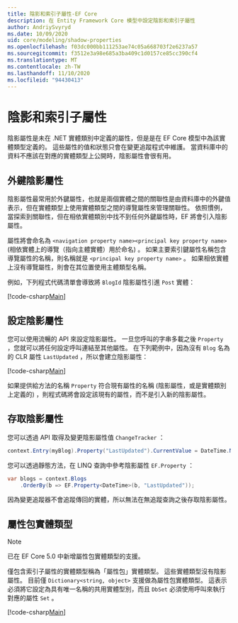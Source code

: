 ```yaml
---
title: 陰影和索引子屬性-EF Core
description: 在 Entity Framework Core 模型中設定陰影和索引子屬性
author: AndriySvyryd
ms.date: 10/09/2020
uid: core/modeling/shadow-properties
ms.openlocfilehash: f03dc000bb111253ae74c05a668703f2e6237a57
ms.sourcegitcommit: f3512e3a98e685a3ba409c1d0157ce85cc390cf4
ms.translationtype: MT
ms.contentlocale: zh-TW
ms.lasthandoff: 11/10/2020
ms.locfileid: "94430413"
---
```

# <a name="shadow-and-indexer-properties"></a>陰影和索引子屬性

陰影屬性是未在 .NET 實體類別中定義的屬性，但是是在 EF Core 模型中為該實體類型定義的。 這些屬性的值和狀態只會在變更追蹤程式中維護。 當資料庫中的資料不應該在對應的實體類型上公開時，陰影屬性會很有用。

## <a name="foreign-key-shadow-properties"></a>外鍵陰影屬性

陰影屬性最常用於外鍵屬性，也就是兩個實體之間的關聯性是由資料庫中的外鍵值表示，但在實體類型上使用實體類型之間的導覽屬性來管理關聯性。 依照慣例，當探索到關聯性，但在相依實體類別中找不到任何外鍵屬性時，EF 將會引入陰影屬性。

屬性將會命名為 `<navigation property name><principal key property name>` (相依實體上的導覽（指向主體實體）用於命名) 。 如果主要索引鍵屬性名稱包含導覽屬性的名稱，則名稱就是 `<principal key property name>` 。 如果相依實體上沒有導覽屬性，則會在其位置使用主體類型名稱。

例如，下列程式代碼清單會導致將 `BlogId` 陰影屬性引進 `Post` 實體：

[!code-csharp[Main](../../../samples/core/Modeling/Conventions/ShadowForeignKey.cs?name=Conventions&highlight=21-23)]

## <a name="configuring-shadow-properties"></a>設定陰影屬性

您可以使用流暢的 API 來設定陰影屬性。 一旦您呼叫的字串多載之後 `Property` ，您就可以將任何設定呼叫連結至其他屬性。 在下列範例中，因為沒有 `Blog` 名為的 CLR 屬性 `LastUpdated` ，所以會建立陰影屬性：

[!code-csharp[Main](../../../samples/core/Modeling/FluentAPI/ShadowProperty.cs?name=ShadowProperty&highlight=8)]

如果提供給方法的名稱 `Property` 符合現有屬性的名稱 (陰影屬性，或是實體類別上定義的) ，則程式碼將會設定該現有的屬性，而不是引入新的陰影屬性。

## <a name="accessing-shadow-properties"></a>存取陰影屬性

您可以透過 API 取得及變更陰影屬性值 `ChangeTracker` ：

```csharp
context.Entry(myBlog).Property("LastUpdated").CurrentValue = DateTime.Now;
```

您可以透過靜態方法，在 LINQ 查詢中參考陰影屬性 `EF.Property` ：

```csharp
var blogs = context.Blogs
    .OrderBy(b => EF.Property<DateTime>(b, "LastUpdated"));
```

因為變更追蹤器不會追蹤傳回的實體，所以無法在無追蹤查詢之後存取陰影屬性。

## <a name="property-bag-entity-types"></a>屬性包實體類型

> [!NOTE]
> 已在 EF Core 5.0 中新增屬性包實體類型的支援。

僅包含索引子屬性的實體類型稱為「屬性包」實體類型。 這些實體類型沒有陰影屬性。 目前僅 `Dictionary<string, object>` 支援做為屬性包實體類型。 這表示必須將它設定為具有唯一名稱的共用實體型別，而且 `DbSet` 必須使用呼叫來執行對應的屬性 `Set` 。

[!code-csharp[Main](../../../samples/core/Modeling/FluentAPI/SharedType.cs?name=SharedType&highlight=3,7)]
